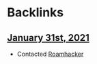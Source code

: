 
# Backlinks
## [January 31st, 2021](<January 31st, 2021.md>)
- Contacted [Roamhacker](<Roamhacker.md>)

